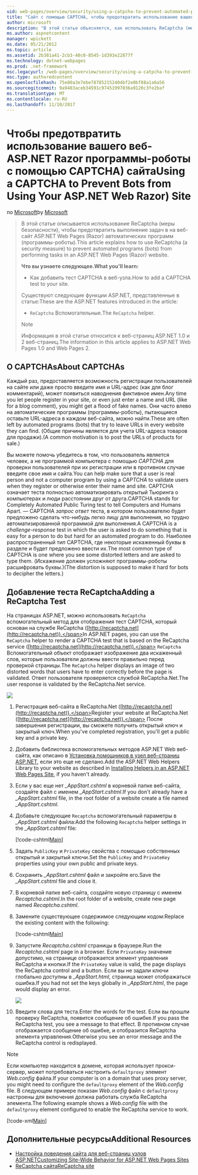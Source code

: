 ```yaml
---
uid: web-pages/overview/security/using-a-catpcha-to-prevent-automated-programs-bots-from-using-your-aspnet-web-site
title: "Сайт с помощью CAPTCHA, чтобы предотвратить использование вашего веб-ASP.NET Razor программы-роботы) | Документы Microsoft"
author: microsoft
description: "В этой статье объясняется, как использовать ReCaptcha (меры безопасности), чтобы предотвратить выполнение задач в веб-страниц ASP.NET (Razor) автоматические программы (программы-роботы) мы..."
ms.author: aspnetcontent
manager: wpickett
ms.date: 05/21/2012
ms.topic: article
ms.assetid: 2b381a41-2cb3-40c0-8545-1d393e22877f
ms.technology: dotnet-webpages
ms.prod: .net-framework
msc.legacyurl: /web-pages/overview/security/using-a-catpcha-to-prevent-automated-programs-bots-from-using-your-aspnet-web-site
msc.type: authoredcontent
ms.openlocfilehash: 75e80a3e7ebe787852152404bf2e0bf88a1a6a56
ms.sourcegitcommit: 9a9483aceb34591c97451997036a9120c3fe2baf
ms.translationtype: MT
ms.contentlocale: ru-RU
ms.lasthandoff: 11/10/2017
---
```

<a name="using-a-captcha-to-prevent-bots-from-using-your-aspnet-web-razor-site"></a><span data-ttu-id="a8e44-103">Чтобы предотвратить использование вашего веб-ASP.NET Razor программы-роботы с помощью CAPTCHA) сайта</span><span class="sxs-lookup"><span data-stu-id="a8e44-103">Using a CAPTCHA to Prevent Bots from Using Your ASP.NET Web Razor) Site</span></span>
====================
<span data-ttu-id="a8e44-104">по [Microsoft](https://github.com/microsoft)</span><span class="sxs-lookup"><span data-stu-id="a8e44-104">by [Microsoft](https://github.com/microsoft)</span></span>

> <span data-ttu-id="a8e44-105">В этой статье описывается использование ReCaptcha (меры безопасности), чтобы предотвратить выполнение задач в на веб-сайт ASP.NET Web Pages (Razor) автоматических программ (программы-роботы).</span><span class="sxs-lookup"><span data-stu-id="a8e44-105">This article explains how to use ReCaptcha (a security measure) to prevent automated programs (bots) from performing tasks in an ASP.NET Web Pages (Razor) website.</span></span>
> 
> <span data-ttu-id="a8e44-106">**Что вы узнаете следующее.**</span><span class="sxs-lookup"><span data-stu-id="a8e44-106">**What you'll learn:**</span></span> 
> 
> - <span data-ttu-id="a8e44-107">Как добавить тест CAPTCHA в веб-узла.</span><span class="sxs-lookup"><span data-stu-id="a8e44-107">How to add a CAPTCHA test to your site.</span></span>
> 
> <span data-ttu-id="a8e44-108">Существуют следующие функции ASP.NET, представленные в статье:</span><span class="sxs-lookup"><span data-stu-id="a8e44-108">These are the ASP.NET features introduced in the article:</span></span>
> 
> - <span data-ttu-id="a8e44-109">`ReCaptcha` Вспомогательные.</span><span class="sxs-lookup"><span data-stu-id="a8e44-109">The `ReCaptcha` helper.</span></span>
> 
> > [!NOTE]
> > <span data-ttu-id="a8e44-110">Информация в этой статье относится к веб-страниц ASP.NET 1.0 и 2 веб-страниц.</span><span class="sxs-lookup"><span data-stu-id="a8e44-110">The information in this article applies to ASP.NET Web Pages 1.0 and Web Pages 2.</span></span>


## <a name="about-captchas"></a><span data-ttu-id="a8e44-111">О CAPTCHAs</span><span class="sxs-lookup"><span data-stu-id="a8e44-111">About CAPTCHAs</span></span>

<span data-ttu-id="a8e44-112">Каждый раз, предоставляется возможность регистрации пользователей на сайте или даже просто введите имя и URL-адрес (как для блог комментарий), может появиться наводнения фиктивное имен.</span><span class="sxs-lookup"><span data-stu-id="a8e44-112">Any time you let people register in your site, or even just enter a name and URL (like for a blog comment), you might get a flood of fake names.</span></span> <span data-ttu-id="a8e44-113">Они часто влево на автоматические программы (программы-роботы), пытающиеся оставьте URL-адреса в каждом веб-сайта, можно найти.</span><span class="sxs-lookup"><span data-stu-id="a8e44-113">These are often left by automated programs (bots) that try to leave URLs in every website they can find.</span></span> <span data-ttu-id="a8e44-114">(Общие причины является для учета URL-адреса товаров для продажи).</span><span class="sxs-lookup"><span data-stu-id="a8e44-114">(A common motivation is to post the URLs of products for sale.)</span></span>

<span data-ttu-id="a8e44-115">Вы можете помочь убедитесь в том, что пользователь является человек, а не программой компьютера с помощью *CAPTCHA* для проверки пользователей при их регистрации или в противном случае введите свое имя и сайта.</span><span class="sxs-lookup"><span data-stu-id="a8e44-115">You can help make sure that a user is real person and not a computer program by using a *CAPTCHA* to validate users when they register or otherwise enter their name and site.</span></span> <span data-ttu-id="a8e44-116">CAPTCHA означает теста полностью автоматизировать открытый Тьюринга о компьютерах и люди расстоянии друг от друга.</span><span class="sxs-lookup"><span data-stu-id="a8e44-116">CAPTCHA stands for Completely Automated Public Turing test to tell Computers and Humans Apart.</span></span> <span data-ttu-id="a8e44-117">— CAPTCHA *запрос ответ* теста, в котором пользователю будет предложено сделать что-нибудь легко лицу для выполнения, но трудно автоматизированной программой для выполнения.</span><span class="sxs-lookup"><span data-stu-id="a8e44-117">A CAPTCHA is a *challenge-response* test in which the user is asked to do something that is easy for a person to do but hard for an automated program to do.</span></span> <span data-ttu-id="a8e44-118">Наиболее распространенный тип CAPTCHA, где некоторые искаженный буквы в разделе и будет предложено ввести их.</span><span class="sxs-lookup"><span data-stu-id="a8e44-118">The most common type of CAPTCHA is one where you see some distorted letters and are asked to type them.</span></span> <span data-ttu-id="a8e44-119">(Искажение должен усложняют программы-роботы расшифровать буквы.)</span><span class="sxs-lookup"><span data-stu-id="a8e44-119">(The distortion is supposed to make it hard for bots to decipher the letters.)</span></span>

## <a name="adding-a-recaptcha-test"></a><span data-ttu-id="a8e44-120">Добавление теста ReCaptcha</span><span class="sxs-lookup"><span data-stu-id="a8e44-120">Adding a ReCaptcha Test</span></span>

<span data-ttu-id="a8e44-121">На страницах ASP.NET, можно использовать `ReCaptcha` вспомогательный метод для отображения тест CAPTCHA, который основан на службе ReCaptcha ([http://recaptcha.net](http://recaptcha.net)).</span><span class="sxs-lookup"><span data-stu-id="a8e44-121">In ASP.NET pages, you can use the `ReCaptcha` helper to render a CAPTCHA test that is based on the ReCaptcha service ([http://recaptcha.net](http://recaptcha.net)).</span></span> <span data-ttu-id="a8e44-122">`ReCaptcha` Вспомогательный объект отображает изображение два искаженный слов, которые пользователи должны ввести правильно перед проверкой страницы.</span><span class="sxs-lookup"><span data-stu-id="a8e44-122">The `ReCaptcha` helper displays an image of two distorted words that users have to enter correctly before the page is validated.</span></span> <span data-ttu-id="a8e44-123">Ответ пользователя проверяется службой ReCaptcha.Net.</span><span class="sxs-lookup"><span data-stu-id="a8e44-123">The user response is validated by the ReCaptcha.Net service.</span></span>

![](using-a-catpcha-to-prevent-automated-programs-bots-from-using-your-aspnet-web-site/_static/image1.jpg)

1. <span data-ttu-id="a8e44-124">Регистрация веб-сайта в ReCaptcha.Net ([http://recaptcha.net](http://recaptcha.net)).</span><span class="sxs-lookup"><span data-stu-id="a8e44-124">Register your website at ReCaptcha.Net ([http://recaptcha.net](http://recaptcha.net)).</span></span> <span data-ttu-id="a8e44-125">После завершения регистрации, вы сможете получить открытый ключ и закрытый ключ.</span><span class="sxs-lookup"><span data-stu-id="a8e44-125">When you've completed registration, you'll get a public key and a private key.</span></span>
2. <span data-ttu-id="a8e44-126">Добавить библиотека вспомогательных методов ASP.NET Web веб-сайта, как описано в [Установка помощников в узел веб-страниц ASP.NET](https://go.microsoft.com/fwlink/?LinkId=252372), если это еще не сделано.</span><span class="sxs-lookup"><span data-stu-id="a8e44-126">Add the ASP.NET Web Helpers Library to your website as described in [Installing Helpers in an ASP.NET Web Pages Site](https://go.microsoft.com/fwlink/?LinkId=252372), if you haven't already.</span></span>
3. <span data-ttu-id="a8e44-127">Если у вас еще нет  *\_AppStart.cshtml* в корневой папке веб-сайта, создайте файл с именем  *\_AppStart.cshtml*.</span><span class="sxs-lookup"><span data-stu-id="a8e44-127">If you don't already have a *\_AppStart.cshtml* file, in the root folder of a website create a file named *\_AppStart.cshtml*.</span></span>
4. <span data-ttu-id="a8e44-128">Добавьте следующие `Recaptcha` вспомогательный параметры в  *\_AppStart.cshtml* файла:</span><span class="sxs-lookup"><span data-stu-id="a8e44-128">Add the following `Recaptcha` helper settings in the *\_AppStart.cshtml* file:</span></span> 

    [!code-cshtml[Main](using-a-catpcha-to-prevent-automated-programs-bots-from-using-your-aspnet-web-site/samples/sample1.cshtml?highlight=6-7)]
5. <span data-ttu-id="a8e44-129">Задать `PublicKey` и `PrivateKey` свойства с помощью собственных открытый и закрытый ключи.</span><span class="sxs-lookup"><span data-stu-id="a8e44-129">Set the `PublicKey` and `PrivateKey` properties using your own public and private keys.</span></span>
6. <span data-ttu-id="a8e44-130">Сохранить  *\_AppStart.cshtml* файл и закройте его.</span><span class="sxs-lookup"><span data-stu-id="a8e44-130">Save the *\_AppStart.cshtml* file and close it.</span></span>
7. <span data-ttu-id="a8e44-131">В корневой папке веб-сайта, создайте новую страницу с именем *Recaptcha.cshtml*.</span><span class="sxs-lookup"><span data-stu-id="a8e44-131">In the root folder of a website, create new page named *Recaptcha.cshtml*.</span></span>
8. <span data-ttu-id="a8e44-132">Замените существующее содержимое следующим кодом:</span><span class="sxs-lookup"><span data-stu-id="a8e44-132">Replace the existing content with the following:</span></span> 

    [!code-cshtml[Main](using-a-catpcha-to-prevent-automated-programs-bots-from-using-your-aspnet-web-site/samples/sample2.cshtml)]
9. <span data-ttu-id="a8e44-133">Запустите *Recaptcha.cshtml* страницы в браузере.</span><span class="sxs-lookup"><span data-stu-id="a8e44-133">Run the *Recaptcha.cshtml* page in a browser.</span></span> <span data-ttu-id="a8e44-134">Если `PrivateKey` значение допустимо, на странице отображается элемент управления ReCaptcha и кнопки.</span><span class="sxs-lookup"><span data-stu-id="a8e44-134">If the `PrivateKey` value is valid, the page displays the ReCaptcha control and a button.</span></span> <span data-ttu-id="a8e44-135">Если вы не задали ключи глобально доступны в  *\_AppStart.html*, страница может отображаться ошибка.</span><span class="sxs-lookup"><span data-stu-id="a8e44-135">If you had not set the keys globally in *\_AppStart.html*, the page would display an error.</span></span> 

    ![](using-a-catpcha-to-prevent-automated-programs-bots-from-using-your-aspnet-web-site/_static/image1.png)
10. <span data-ttu-id="a8e44-136">Введите слова для теста.</span><span class="sxs-lookup"><span data-stu-id="a8e44-136">Enter the words for the test.</span></span> <span data-ttu-id="a8e44-137">Если вы прошли проверку ReCaptcha, появится сообщение об ошибке.</span><span class="sxs-lookup"><span data-stu-id="a8e44-137">If you pass the ReCaptcha test, you see a message to that effect.</span></span> <span data-ttu-id="a8e44-138">В противном случае отображается сообщение об ошибке, и отобразится ReCaptcha элемента управления.</span><span class="sxs-lookup"><span data-stu-id="a8e44-138">Otherwise you see an error message and the ReCaptcha control is redisplayed.</span></span>

> [!NOTE]
> <span data-ttu-id="a8e44-139">Если компьютер находится в домене, которая использует прокси-сервер, может потребоваться настроить `defaultproxy` элемент *Web.config* файла.</span><span class="sxs-lookup"><span data-stu-id="a8e44-139">If your computer is on a domain that uses proxy server, you might need to configure the `defaultproxy` element of the *Web.config* file.</span></span> <span data-ttu-id="a8e44-140">В следующем примере показан *Web.config* файл с `defaultproxy` настроены для включения должна работать служба ReCaptcha элемента.</span><span class="sxs-lookup"><span data-stu-id="a8e44-140">The following example shows a *Web.config* file with the `defaultproxy` element configured to enable the ReCaptcha service to work.</span></span>
> 
> [!code-xml[Main](using-a-catpcha-to-prevent-automated-programs-bots-from-using-your-aspnet-web-site/samples/sample3.xml)]


<a id="Additional_Resources"></a>
## <a name="additional-resources"></a><span data-ttu-id="a8e44-141">Дополнительные ресурсы</span><span class="sxs-lookup"><span data-stu-id="a8e44-141">Additional Resources</span></span>


- [<span data-ttu-id="a8e44-142">Настройка поведения сайта для веб-страниц узлов ASP.NET</span><span class="sxs-lookup"><span data-stu-id="a8e44-142">Customizing Site-Wide Behavior for ASP.NET Web Pages Sites</span></span>](https://go.microsoft.com/fwlink/?LinkId=202906)
- [<span data-ttu-id="a8e44-143">ReCaptcha сайта</span><span class="sxs-lookup"><span data-stu-id="a8e44-143">ReCaptcha site</span></span>](https://www.google.com/recaptcha)
